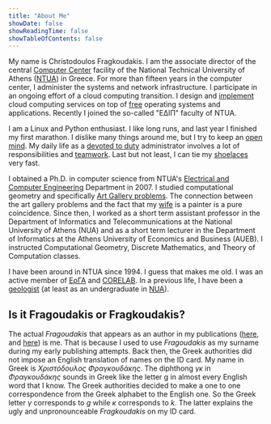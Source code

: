 ```yaml
---
title: "About Me"
showDate: false
showReadingTime: false
showTableOfContents: false
---
```


My name is Christodoulos Fragkoudakis. I am the associate director of the central [Computer Center][computer center]
facility of the National Technical University of Athens ([NTUA][ntua]) in
Greece. For more than fifteen years in the computer center, I administer the
systems and network infrastructure. I participate in an ongoing effort of
a cloud computing transition. I design and [implement][cloudpaper] cloud
computing services on top of [free][floss] operating systems and applications.
Recently I joined the so-called "ΕΔΙΠ" faculty of NTUA.

I am a Linux and Python enthusiast. I like long runs, and last year I finished
my first marathon. I dislike many things around me, but I try to keep an [open
mind][open mind]. My daily life as a [devoted to duty][devoted] administrator
involves a lot of responsibilities and [teamwork][teamwork]. Last but not
least, I can tie my [shoelaces][shoelace] very fast.

I obtained a Ph.D. in computer science from NTUA's [Electrical and Computer
Engineering][ntuaecedept] Department in 2007. I studied computational geometry
and specifically [Art Gallery problems][art gallery]. The connection between
the art gallery problems and the fact that my [wife][wife] is a painter is
a pure coincidence. Since then, I worked as a short term assistant professor in
the Department of Informatics and Telecommunications at the National University
of Athens (NUA) and as a short term lecturer in the Department of Informatics
at the Athens University of Economics and Business (AUEB). I instructed
Computational Geometry, Discrete Mathematics, and Theory of Computation
classes.

I have been around in NTUA since 1994. I guess that makes me old. I was an
active member of [ΕρΓΑ][erga] and [CORELAB][corelab]. In a previous life,
I have been a [geologist][how to spot a geologist] (at least as an
undergraduate in [NUA][geonua]).

## Is it Fragoudakis or Fragkoudakis?

The actual _Fragoudakis_ that appears as an author in my publications
([here][dblp], and [here][igi]) is me. That is because I used to use
_Fragoudakis_ as my surname during my early publishing attempts. Back then, the
Greek authorities did not impose an English translation of names on the ID
card. My name in Greek is _Χριστόδουλος Φραγκουδάκης_. The diphthong _γκ_ in
_Φραγκουδάκης_ sounds in Greek like the letter g in almost every English word
that I know. The Greek authorities decided to make a one to one correspondence
from the Greek alphabet to the English one. So the Greek letter _γ_ corresponds
to _g_ while _κ_ corresponds to _k_. The latter explains the ugly and
unpronounceable _Fragkoudakis_ on my ID card.

[ntua]: http://www.ntua.gr
[computer center]: http://www.central.ntua.gr
[teamwork]: /posts/writings/team-work/
[wife]: http://michalakopoulou.gr
[devoted]: https://xkcd.com/705/
[shoelace]: /2017/04/18/how-to-tie-a-shoelace-really-fast.html
[erga]: http://erga.di.uoa.gr/index.html
[corelab]: http://corelab.ntua.gr/
[geonua]: http://www.geol.uoa.gr/index.php/en/
[how to spot a geologist]: https://youtu.be/o4CFaClI4ow
[art gallery]: https://en.wikipedia.org/wiki/Art_gallery_problem
[ntuaecedept]: https://www.ece.ntua.gr/en
[dblp]: https://dblp.uni-trier.de/pers/hd/f/Fragoudakis:Christodoulos
[igi]: https://www.igi-global.com/gateway/chapter/62221
[floss]: https://www.gnu.org/philosophy/floss-and-foss.html
[cloudpaper]: https://ieeexplore.ieee.org/document/6681228
[open mind]: https://quoteinvestigator.com/2014/04/13/open-mind/
